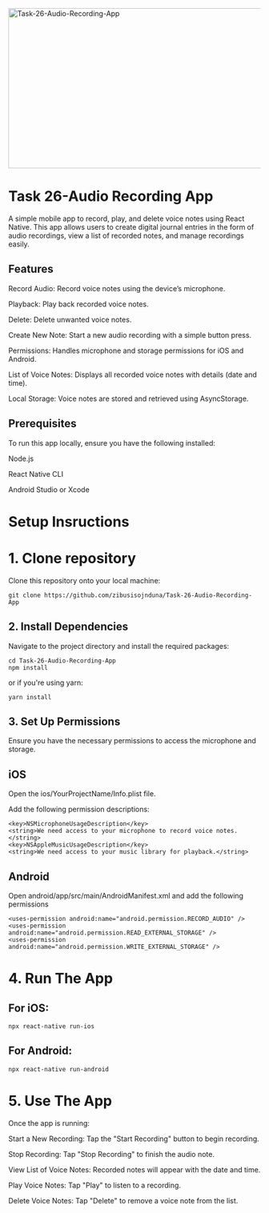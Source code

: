 <img src="https://socialify.git.ci/zibusisojnduna/Task-26-Audio-Recording-App/image?language=1&name=1&owner=1&stargazers=1&theme=Dark" alt="Task-26-Audio-Recording-App" width="640" height="320" />

<h1>Task 26-Audio Recording App</h1>

<p>A simple mobile app to record, play, and delete voice notes using React Native. This app allows users to create digital journal entries in the form of audio recordings, view a list of recorded notes, and manage recordings easily.</p>

<h2>Features</h2>

<p>Record Audio: Record voice notes using the device’s microphone.</p>
<p>Playback: Play back recorded voice notes.</p>
<p>Delete: Delete unwanted voice notes.</p>
<p>Create New Note: Start a new audio recording with a simple button press.</p>
<p>Permissions: Handles microphone and storage permissions for iOS and Android.</p>
<p>List of Voice Notes: Displays all recorded voice notes with details (date and time).</p>
<p>Local Storage: Voice notes are stored and retrieved using AsyncStorage.</p>

<h2>Prerequisites</h2>

<p>To run this app locally, ensure you have the following installed:</p>

<p>Node.js</p>

<p>React Native CLI</p>

<p>Android Studio or Xcode</p>

<h1>Setup Insructions</h1>

<h1>1. Clone repository</h1>

<p>Clone this repository onto your local machine:</p>

```
git clone https://github.com/zibusisojnduna/Task-26-Audio-Recording-App
```

<h2>2. Install Dependencies</h2>

<p>Navigate to the project directory and install the required packages:</p>

```
cd Task-26-Audio-Recording-App
npm install
```

<p>or if you're using yarn:</p>

```
yarn install
```

<h2>3. Set Up Permissions</h2>

<p>Ensure you have the necessary permissions to access the microphone and storage.</p>

<h2>iOS</h2>

<p>Open the ios/YourProjectName/Info.plist file.</p>

<p>Add the following permission descriptions:</p>

```
<key>NSMicrophoneUsageDescription</key>
<string>We need access to your microphone to record voice notes.</string>
<key>NSAppleMusicUsageDescription</key>
<string>We need access to your music library for playback.</string>
```

<h2>Android</h2>

<p>Open android/app/src/main/AndroidManifest.xml and add the following permissions</p>

```
<uses-permission android:name="android.permission.RECORD_AUDIO" />
<uses-permission android:name="android.permission.READ_EXTERNAL_STORAGE" />
<uses-permission android:name="android.permission.WRITE_EXTERNAL_STORAGE" />
```

<h1>4. Run The App</h1>

<h2>For iOS:</h2>

```
npx react-native run-ios
```

<h2>For Android:</h2>

```
npx react-native run-android
```

<h1>5. Use The App</h1>

<p>Once the app is running:</p>

<p>Start a New Recording: Tap the "Start Recording" button to begin recording.</p>
<p>Stop Recording: Tap "Stop Recording" to finish the audio note.</p>
<p>View List of Voice Notes: Recorded notes will appear with the date and time.</p>
<p>Play Voice Notes: Tap "Play" to listen to a recording.</p>
<p>Delete Voice Notes: Tap "Delete" to remove a voice note from the list.</p>
